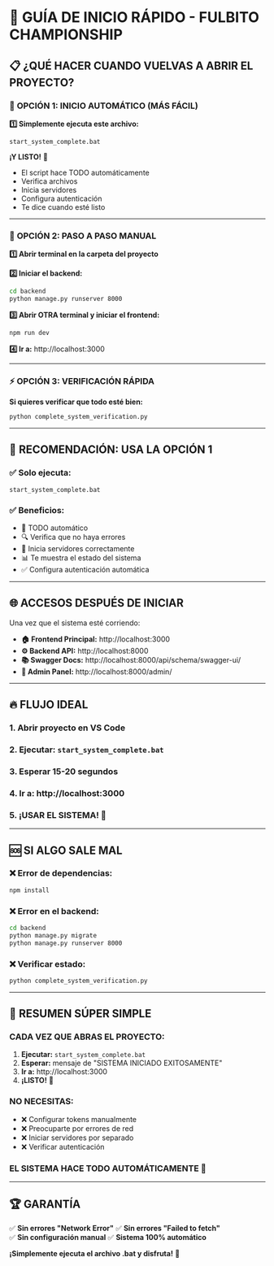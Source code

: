 # 🚀 GUÍA DE INICIO RÁPIDO - FULBITO CHAMPIONSHIP

## 📋 ¿QUÉ HACER CUANDO VUELVAS A ABRIR EL PROYECTO?

### 🎯 **OPCIÓN 1: INICIO AUTOMÁTICO (MÁS FÁCIL)**

**1️⃣ Simplemente ejecuta este archivo:**
```
start_system_complete.bat
```

**¡Y LISTO!** 🎉
- El script hace TODO automáticamente
- Verifica archivos
- Inicia servidores
- Configura autenticación
- Te dice cuando esté listo

---

### 🔧 **OPCIÓN 2: PASO A PASO MANUAL**

**1️⃣ Abrir terminal en la carpeta del proyecto**

**2️⃣ Iniciar el backend:**
```bash
cd backend
python manage.py runserver 8000
```

**3️⃣ Abrir OTRA terminal y iniciar el frontend:**
```bash
npm run dev
```

**4️⃣ Ir a:** http://localhost:3000

---

### ⚡ **OPCIÓN 3: VERIFICACIÓN RÁPIDA**

**Si quieres verificar que todo esté bien:**
```bash
python complete_system_verification.py
```

---

## 🎯 **RECOMENDACIÓN: USA LA OPCIÓN 1**

### ✅ **Solo ejecuta:**
```
start_system_complete.bat
```

### ✅ **Beneficios:**
- 🤖 TODO automático
- 🔍 Verifica que no haya errores
- 🚀 Inicia servidores correctamente
- 📊 Te muestra el estado del sistema
- ✅ Configura autenticación automática

---

## 🌐 **ACCESOS DESPUÉS DE INICIAR**

Una vez que el sistema esté corriendo:

- **🏠 Frontend Principal:** http://localhost:3000
- **⚙️ Backend API:** http://localhost:8000
- **📚 Swagger Docs:** http://localhost:8000/api/schema/swagger-ui/
- **👤 Admin Panel:** http://localhost:8000/admin/

---

## 🔥 **FLUJO IDEAL**

### 1. **Abrir proyecto en VS Code**
### 2. **Ejecutar:** `start_system_complete.bat`
### 3. **Esperar 15-20 segundos**
### 4. **Ir a:** http://localhost:3000
### 5. **¡USAR EL SISTEMA!** 🎉

---

## 🆘 **SI ALGO SALE MAL**

### ❌ **Error de dependencias:**
```bash
npm install
```

### ❌ **Error en el backend:**
```bash
cd backend
python manage.py migrate
python manage.py runserver 8000
```

### ❌ **Verificar estado:**
```bash
python complete_system_verification.py
```

---

## 🎯 **RESUMEN SÚPER SIMPLE**

### **CADA VEZ QUE ABRAS EL PROYECTO:**

1. **Ejecutar:** `start_system_complete.bat`
2. **Esperar:** mensaje de "SISTEMA INICIADO EXITOSAMENTE"
3. **Ir a:** http://localhost:3000
4. **¡LISTO!** 🚀

### **NO NECESITAS:**
- ❌ Configurar tokens manualmente
- ❌ Preocuparte por errores de red
- ❌ Iniciar servidores por separado
- ❌ Verificar autenticación

### **EL SISTEMA HACE TODO AUTOMÁTICAMENTE** 🤖

---

## 🏆 **GARANTÍA**

✅ **Sin errores "Network Error"**
✅ **Sin errores "Failed to fetch"**  
✅ **Sin configuración manual**
✅ **Sistema 100% automático**

**¡Simplemente ejecuta el archivo .bat y disfruta!** 🎉
